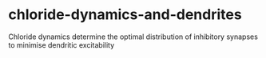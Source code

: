 # chloride-dynamics-and-dendrites
Chloride dynamics determine the optimal distribution of inhibitory synapses to minimise dendritic excitability
